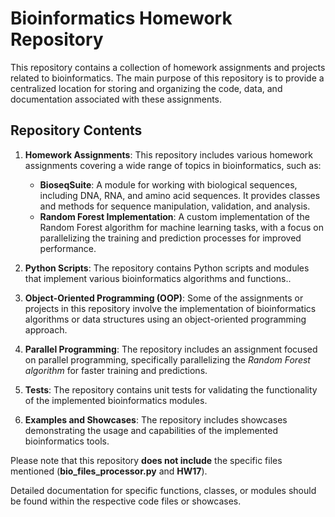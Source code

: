 # Bioinformatics Homework Repository

This repository contains a collection of homework assignments and projects related to bioinformatics. The main purpose of this repository is to provide a centralized location for storing and organizing the code, data, and documentation associated with these assignments.

## Repository Contents

1. **Homework Assignments**: This repository includes various homework assignments covering a wide range of topics in bioinformatics, such as:
   - **BioseqSuite**: A module for working with biological sequences, including DNA, RNA, and amino acid sequences. It provides classes and methods for sequence manipulation, validation, and analysis.
   - **Random Forest Implementation**: A custom implementation of the Random Forest algorithm for machine learning tasks, with a focus on parallelizing the training and prediction processes for improved performance.

2. **Python Scripts**: The repository contains Python scripts and modules that implement various bioinformatics algorithms and functions..

3. **Object-Oriented Programming (OOP)**: Some of the assignments or projects in this repository involve the implementation of bioinformatics algorithms or data structures using an object-oriented programming approach.
   
4. **Parallel Programming**: The repository includes an assignment focused on parallel programming, specifically parallelizing the *Random Forest algorithm* for faster training and predictions.

5. **Tests**: The repository contains unit tests for validating the functionality of the implemented bioinformatics modules.

6. **Examples and Showcases**: The repository includes showcases demonstrating the usage and capabilities of the implemented bioinformatics tools.

Please note that this repository **does not include** the specific files mentioned (**bio_files_processor.py** and **HW17**).

Detailed documentation for specific functions, classes, or modules should be found within the respective code files or showcases.
